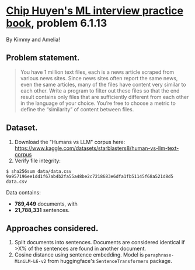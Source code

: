 # [Chip Huyen's ML interview practice book](https://huyenchip.com/ml-interviews-book/), problem 6.1.13

By Kimmy and Amelia!

## Problem statement.
> You have 1 million text files, each is a news article scraped from various news sites. Since news sites often report the same news, even the same articles, many of the files have content very similar to each other. Write a program to filter out these files so that the end result contains only files that are sufficiently different from each other in the language of your choice. You’re free to choose a metric to define the “similarity” of content between files.

## Dataset.
1. Download the "Humans vs LLM" corpus here: https://www.kaggle.com/datasets/starblasters8/human-vs-llm-text-corpus
2. Verify file integrity:
```
$ sha256sum data/data.csv
9a957196ee1dd1f67ab4b2fa55a48be2c7218683e6dfa1fb51145f68a521d8d5  data.csv
```

Data contains:
- **789,449** documents, with
- **21,788,331** sentences.

## Approaches considered.
1. Split documents into sentences. Documents are considered identical if >X% of the sentences are found in another document.
2. Cosine distance using sentence embedding. Model is `paraphrase-MiniLM-L6-v2` from huggingface's `SentenceTransformers` package.